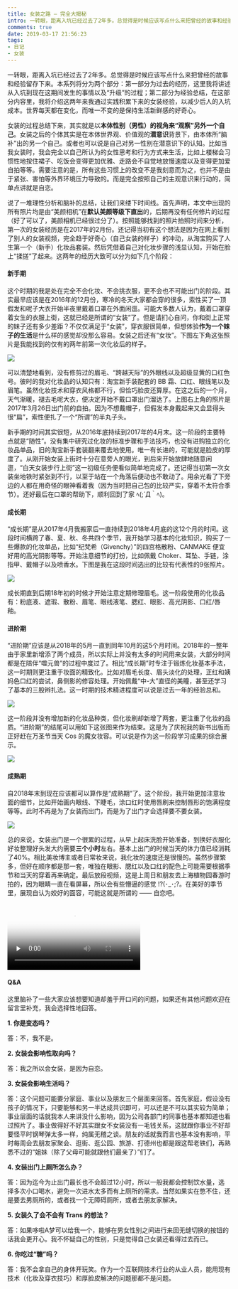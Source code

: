 ```yaml
---
title: 女装之路 — 完全大揭秘
intro: 一转眼，距离入坑已经过去了2年多。总觉得是时候应该写点什么来把曾经的故事和经验留存下来。本系列将分为两个部分：第一部分为过去的经历，这里我将讲述从入坑到现在这期间发生的事情以及“升级”的过程；第二部分为经验总结，在这部分内容里，我将介绍这两年来我通过实践积累下来的女装经验，以减少后人的入坑成本。世界每天都在变化，而唯一不变的是保持生活新鲜感的好奇心。
comments: true
date: 2019-03-17 21:56:23
tags:
- 日记
- 女装
---
```


一转眼，距离入坑已经过去了2年多。总觉得是时候应该写点什么来把曾经的故事和经验留存下来。本系列将分为两个部分：第一部分为过去的经历，这里我将讲述从入坑到现在这期间发生的事情以及“升级”的过程；第二部分为经验总结，在这部分内容里，我将介绍这两年来我通过实践积累下来的女装经验，以减少后人的入坑成本。世界每天都在变化，而唯一不变的是保持生活新鲜感的好奇心。

女装的过程总结下来，其实就是以**本体性别（男性）的视角来“观察”另外一个自己**。女装之后的个体其实是在本体世界观、价值观的**潜意识**背景下，由本体所“脑补”出的另一个自己。或者也可以说是自己对另一性别在潜意识下的认知。比如当我女装时，我会完全以自己所认为的女性思考和行为方式来生活，比如上楼梯会习惯性地按住裙子、吃饭会变得更加优雅、走路会不自觉地放慢速度以及变得更加爱自拍等等。需要注意的是，所有这些习惯上的改变不是我刻意而为之，也并不是由于紧张、害怕等外界环境压力导致的。而是完全按照自己的主观意识来行动的，简单点讲就是自恋。

说了一堆理性分析和脑补的总结，让我们来缕下时间线。首先声明，本文中出现的所有照片均是由“美颜相机”在**默认美颜等级下直出**的，后期再没有任何修片的过程（好了可以了，美颜相机已经很过分了）。按照能够找到的照片拍照时间来分析，第一次的女装经历是在2017年的2月份。还记得当初有这个想法是因为在网上看到了别人的女装视频，完全趋于好奇心（自己女装的样子）的冲动，从淘宝购买了人生第一个（新手）化妆品套装。然后凭借着自己对化妆步骤的浅显认知，开始在脸上“揉搓”了起来。这两年的经历大致可以分为如下几个阶段：

#### 新手期

这个时期的我是处在完全不会化妆、不会挑衣服，更不会也不可能出门的阶段。其实最早应该是在2016年的12月份，寒冷的冬天大家都会穿的很多，索性买了一顶假发和呢子大衣开始半夜里戴着口罩在外面闲逛。可能大多数人认为，戴着口罩穿着女生的衣服上街，这就已经是所谓的“女装”了。但是请扪心自问，你和街上正常的妹子还有多少差距？不仅仅满足于“女装”，穿衣服很简单，但想体验**作为一个妹子的生活**是什么样的感觉却没那么容易。女装之后还有“女妆”。下图左下角这张照片是我能找到的仅有的两年前第一次化妆后的样子。

![](1.jpg)

可以清楚地看到，没有修剪过的眉毛、“跨越天际”的外眼线以及超级显黄的口红色号。彼时的我对化妆品的认知只有：淘宝新手装配套的 BB 霜、口红、眼线笔以及眉笔。虽然化妆技术和穿衣风格都不行，但恰巧脸皮还算厚。在这之后的一个月，天气渐暖，褪去毛呢大衣，便决定开始不戴口罩出门溜达了。上图右上角的照片是2017年3月26日出门前的自拍。因为不想戴帽子，但假发本身戴起来又会显得头很“扁”，索性便扎了一个“所谓”的半丸子头。

新手期的时间其实很短，从2016年底持续到2017年的4月末。这一阶段的主要特点就是“随性”。没有集中研究过化妆的标准步骤和手法技巧，也没有进购独立的化妆品单品，旧的淘宝新手套装翻来覆去地使用。唯一有长进的，可能就是脸皮的厚度了。从刚开始女装上街时十分在意旁人的眼光，到后来开始放肆地随意闲逛，“白天女装步行上街”这一初级任务便看似简单地完成了。还记得当初第一次女装坐地铁时紧张到不行，以至于站在一个角落后便动也不敢动了。用余光看了下旁边的人都在用奇怪的眼神看着我（因为当时把自己包的比较严实，穿着不太符合季节）。还好最后在口罩的帮助下，顺利回到了家 ﾍ(;´Д｀ﾍ)。


#### 成长期

“成长期”是从2017年4月我搬家后一直持续到2018年4月底的这12个月的时间。这段时间横跨了春、夏、秋、冬共四个季节，我开始学习基本的化妆知识，购买了一些爆款的化妆单品，比如“纪梵希（Givenchy）”的四宫格散粉、CANMAKE 便宜好用的高光阴影等等。开始注意细节的打扮，比如佩戴 Choker、耳坠、手链，涂指甲、戴帽子以及喷香水。下图是我在这段时间选出的比较有代表性的9张照片。

![](3.jpg)

成长期直到后期18年初的时候才开始注意定期修理眉毛。这一阶段使用的化妆品有：粉底液、遮瑕、散粉、眉笔、眼线液笔、腮红、眼影、高光阴影、口红/唇釉。

#### 进阶期

“进阶期”应该是从2018年的5月一直到同年10月的这5个月时间。2018年的一整年由于家里新增添了两个成员，所以实际上并没有太多的时间用来女装，大部分时间都是在陪伴“噬元兽”的过程中度过了。相比“成长期”时专注于锻炼化妆基本手法，这一时期则更注重于妆面的精致化。比如对眉毛长度、眉头淡化的处理，正红和姨妈色口红的尝试，鼻侧影的修容处理。开始佩戴“中-大”直径的美瞳，甚至还学习了基本的三股辫扎法。这一时期的技术精进程度可以说是过去一年的经验总和。

![](4.jpg)

这一阶段并没有增加新的化妆品种类，但化妆刷却新增了两套，更注重了化妆的品质。“进阶期”的结尾可以用如下这张图来作为结束。这是为了庆祝我的新书出版而正好赶在万圣节当天 Cos 的魔女妆容。可以说是作为这一阶段学习成果的综合展示。

![](5.jpg)


#### 成熟期

自2018年末到现在应该都可以算作是“成熟期”了。这个阶段，我开始更加注意妆面的细节，比如开始画内眼线、下睫毛，涂口红时使用唇刷来控制唇形的饱满程度等等。此时不再是为了女装而出门，而是为了出门才会选择要不要女装。

![](6.jpg)

总的来说，女装出门是一个很累的过程，从早上起床洗脸开始准备，到换好衣服化好妆整理好头发大约需要**三个小时**左右。基本上出门的时候当天的体力值已经消耗了40%。相比美妆博主或者日常妆来说，我化妆的速度还是很慢的。虽然步骤繁多，但好在顺序都是那一套，唯独在眼影、腮红以及口红的配色上可能需要根据季节和当天的穿着再来确定。最后放段视频，这是上周日和朋友去上海植物园春游时拍的，因为眼睛一直在看屏幕，所以会有些懵逼的感觉 !?(･_･;?。在美好的季节里，展现自认为姣好的面容，可能这就是所谓的 —— 自恋吧。

<video id="video" controls preload="none" src="7.mp4" poster="8.jpg"></video>

#### Q&A

这里脑补了一些大家应该想要知道却羞于开口问的问题，如果还有其他问题欢迎在留言里补充，我会选择性地回答。

**1. 你是变态吗？**

答：不，我不是。

**2. 女装会影响性取向吗？**

答：我之所以会女装，是因为自恋。

**3. 女装会影响生活吗？**

答：这个问题可能要分家庭、事业以及朋友三个层面来回答。首先家庭，假设没有孩子的情况下，只要能够和另一半达成共识即可，可以还是不可以其实较为简单；事业层面的话就我本人来讲没什么影响，因为公司各部门的同事也基本都知道也看过照片了。事业做得好不好其实跟女不女装没有一毛钱关系，这就跟你事业不好却要怪平时钢琴弹太多一样，纯属无稽之谈。朋友的话就我而言也基本没有影响，平时每周会去朋友家聚会、逛街、逛公园、旅游、打德州也都是跟这帮老铁们，再熟悉不过的“姐妹（除了父母可能就跟他们最亲了）”们了。

**4. 女装出门上厕所怎么办？**

答：因为迄今为止出门最长也不会超过12小时，所以一般我都会控制饮水量，选择多次小口喝水，避免一次进水太多而有上厕所的需求。当然如果实在憋不住，还是要去男厕所的，或者找一个无障碍厕所，或者去朋友家解决。

**5. 女装久了会不会有 Trans 的想法？**

答：如果哆啦A梦可以给我一个，能够在男女性别之间进行来回无缝切换的按钮的话我会更开心。我不怀疑自己的性别，只是觉得自己女装还看得过去而已。

**6. 你吃过“糖”吗？**

答：我不会拿自己的身体开玩笑。作为一个互联网技术行业的从业人员，能用现有技术（化妆及穿衣技巧）和厚脸皮解决的问题那都不是问题。
